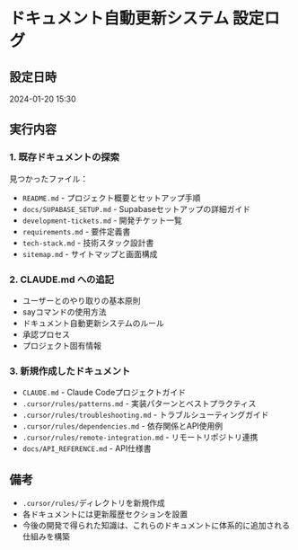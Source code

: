 # ドキュメント自動更新システム 設定ログ

## 設定日時
2024-01-20 15:30

## 実行内容

### 1. 既存ドキュメントの探索
見つかったファイル：
- `README.md` - プロジェクト概要とセットアップ手順
- `docs/SUPABASE_SETUP.md` - Supabaseセットアップの詳細ガイド
- `development-tickets.md` - 開発チケット一覧
- `requirements.md` - 要件定義書
- `tech-stack.md` - 技術スタック設計書
- `sitemap.md` - サイトマップと画面構成

### 2. CLAUDE.md への追記
- ユーザーとのやり取りの基本原則
- sayコマンドの使用方法
- ドキュメント自動更新システムのルール
- 承認プロセス
- プロジェクト固有情報

### 3. 新規作成したドキュメント
- `CLAUDE.md` - Claude Codeプロジェクトガイド
- `.cursor/rules/patterns.md` - 実装パターンとベストプラクティス
- `.cursor/rules/troubleshooting.md` - トラブルシューティングガイド
- `.cursor/rules/dependencies.md` - 依存関係とAPI使用例
- `.cursor/rules/remote-integration.md` - リモートリポジトリ連携
- `docs/API_REFERENCE.md` - API仕様書

## 備考
- `.cursor/rules/`ディレクトリを新規作成
- 各ドキュメントには更新履歴セクションを設置
- 今後の開発で得られた知識は、これらのドキュメントに体系的に追加される仕組みを構築